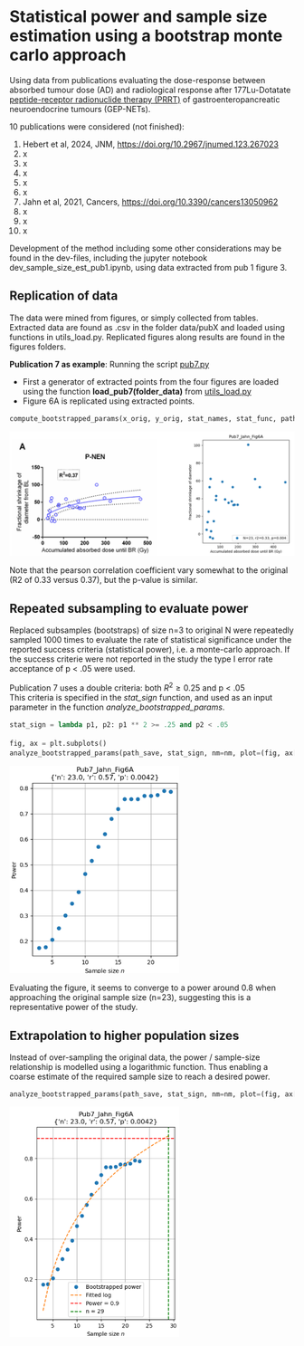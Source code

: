 # Statistical power and sample size estimation using a bootstrap monte carlo approach

Using data from publications evaluating the dose-response between absorbed tumour dose (AD) and radiological response 
after 177Lu-Dotatate [peptide-receptor radionuclide therapy (PRRT)](https://en.wikipedia.org/wiki/Peptide_receptor_radionuclide_therapy) of gastroenteropancreatic neuroendocrine tumours (GEP-NETs).

10 publications were considered (not finished):
1. Hebert et al, 2024, JNM, https://doi.org/10.2967/jnumed.123.267023
2. x
3. x
4. x
5. x
6. x
7. Jahn et al, 2021, Cancers, https://doi.org/10.3390/cancers13050962
8. x
9. x
10. x

Development of the method including some other considerations may be found in the dev-files, including the 
jupyter notebook dev_sample_size_est_pub1.ipynb, using data extracted from pub 1 figure 3.


## Replication of data
The data were mined from figures, or simply collected from tables. Extracted data are found as .csv in the folder 
data/pubX and loaded using functions in utils_load.py. Replicated figures along results are found in the figures folders.

**Publication 7 as example**: Running the script [pub7.py](pub7.py)

- First a generator of extracted points from the four figures are loaded using the function **load_pub7(folder_data)** from [utils_load.py](utils_load.py)
- Figure 6A is replicated using extracted points. 

```python
compute_bootstrapped_params(x_orig, y_orig, stat_names, stat_func, path_save=path_save, n_min=3, n_rep=1000, nm=nm)
```

<img src="./figures/pub7_jahn21/readme_data.png" alt="alt text" width="800"/>

Note that the pearson correlation coefficient vary somewhat to the original (R2 of 0.33 versus 0.37), but the p-value is similar.


## Repeated subsampling to evaluate power
Replaced subsamples (bootstraps) of size n=3 to original N were repeatedly sampled 1000 times to evaluate the rate of
statistical significance under the reported success criteria (statistical power), i.e. a monte-carlo approach. If the success criterie were not reported in the study the type I error rate acceptance of p < .05 were used.

Publication 7 uses a double criteria: both $R^2 \geq 0.25$ and p < .05
<br>
This criteria is specified in the _stat_sign_ function, and used as an input parameter in the function _analyze_bootstrapped_params_.

```python
stat_sign = lambda p1, p2: p1 ** 2 >= .25 and p2 < .05

fig, ax = plt.subplots()
analyze_bootstrapped_params(path_save, stat_sign, nm=nm, plot=(fig, ax[i]))

```


<img src="./figures/pub7_jahn21/readme_power.png" alt="alt text" width="300"/>

Evaluating the figure, it seems to converge to a power around 0.8 when approaching the original sample size (n=23), 
suggesting this is a representative power of the study.

## Extrapolation to higher population sizes
Instead of over-sampling the original data, the power / sample-size relationship is modelled using a 
logarithmic function. Thus enabling a coarse estimate of the required sample size to reach a desired power. 

```python
analyze_bootstrapped_params(path_save, stat_sign, nm=nm, plot=(fig, ax[i]), fit=True, desired_power=0.9)
```


<img src="./figures/pub7_jahn21/readme_power_fit.png" alt="alt text" width="300"/>
